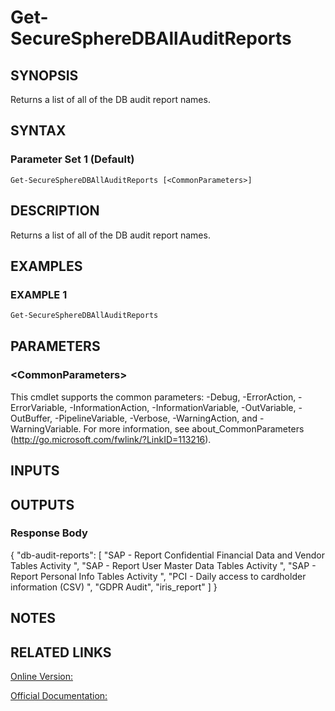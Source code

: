 ﻿# Get-SecureSphereDBAllAuditReports

## SYNOPSIS
Returns a list of all of the DB audit report names.

## SYNTAX

### Parameter Set 1 (Default)
```
Get-SecureSphereDBAllAuditReports [<CommonParameters>]
```

## DESCRIPTION
Returns a list of all of the DB audit report names.

## EXAMPLES

### EXAMPLE 1

```powershell
Get-SecureSphereDBAllAuditReports
```

## PARAMETERS

### \<CommonParameters\>
This cmdlet supports the common parameters: -Debug, -ErrorAction, -ErrorVariable, -InformationAction, -InformationVariable, -OutVariable, -OutBuffer, -PipelineVariable, -Verbose, -WarningAction, and -WarningVariable. For more information, see about_CommonParameters (http://go.microsoft.com/fwlink/?LinkID=113216).

## INPUTS

## OUTPUTS

### Response Body
{
"db-audit-reports":
[
"SAP - Report Confidential Financial Data and Vendor Tables Activity ",
"SAP - Report User Master Data Tables Activity ",
"SAP - Report Personal Info Tables Activity ",
"PCI - Daily access to cardholder information (CSV) ",
"GDPR Audit", "iris_report"
]
}

## NOTES

## RELATED LINKS

[Online Version:](https://github.com/akshinmustafayev/SecureSpherePS/tree/master/Documentation)

[Official Documentation:](https://docs.imperva.com/bundle/v13.6-api-reference-guide/page/70930.htm)



